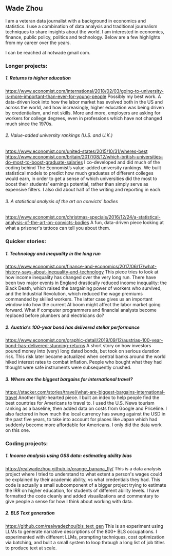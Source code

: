 ## Wade Zhou
I am a veteran data journalist with a background in economics and statistics. I use a combination of data analysis and traditional journalism techniques to share insights about the world. I am interested in economics, finance, public policy, politics and technology. Below are a few highlights from my career over the years.

I can be reached at notwade <at> gmail <dot> com.


### Longer projects:
##### 1. Returns to higher education
https://www.economist.com/international/2018/02/03/going-to-university-is-more-important-than-ever-for-young-people
Possibly my best work. A data-driven look into how the labor market has evolved both in the US and across the world, and how increasingly, higher education was being driven by credentialism, and not skills. More and more, employers are asking for workers for college degrees, even in professions which have not changed much since the 1970s.

###### 2. Value-added university rankings (U.S. and U.K.)
https://www.economist.com/united-states/2015/10/31/wheres-best
https://www.economist.com/britain/2017/08/12/which-british-universities-do-most-to-boost-graduate-salaries
I co-developed and did much of the coding behind The Economist’s value-added university rankings. We built statistical models to predict how much graduates of different colleges would earn, in order to get a sense of which universities did the most to boost their students’ earnings potential, rather than simply serve as expensive filters. I also did about half of the writing and reporting in each.

###### 3. A statistical analysis of the art on convicts’ bodies
https://www.economist.com/christmas-specials/2016/12/24/a-statistical-analysis-of-the-art-on-convicts-bodies
A fun, data-driven piece looking at what a prisoner's tattoos can tell you about them.


### Quicker stories:
##### 1. Technology and inequality in the long run
https://www.economist.com/finance-and-economics/2017/06/17/what-history-says-about-inequality-and-technology
This piece tries to look at how income inequality has changed over the very long run. There have been two major events in England drastically reduced income inequality: the Black Death, which raised the bargaining power of workers who survived, and the Industrial Revolution, which reduced the wage premiums commanded by skilled workers. The latter case gives us an important window into how the current AI boom might affect the labor market going forward. What if computer programmers and financial analysts become replaced before plumbers and electricians do?

##### 2. Austria's 100-year bond has delivered stellar performance
https://www.economist.com/graphic-detail/2019/09/12/austrias-100-year-bond-has-delivered-stunning-returns
A short story on how investors poured money into (very) long dated bonds, but took on serious duration risk. This risk later became actualized when central banks around the world hiked interest rates to combat inflation. People who bought what they had thought were safe instruments were subsequently crushed.

##### 3.	Where are the biggest bargains for international travel?
https://stacker.com/stories/travel/what-are-biggest-bargains-international-travel
Another light-hearted piece. I built an index to help people find the best countries for Americans to travel to. I used the U.S. News tourism ranking as a baseline, then added data on costs from Google and Priceline. I also factored in how much the local currency has swung against the USD in the past five years, to take into account for places like Japan which had suddenly become more affordable for Americans. I only did the data work on this one.


### Coding projects:
##### 1. Income analysis using GSS data: estimating ability bias
https://realwadezhou.github.io/orange_banana_fly/
This is a data analysis project where I tried to understand to what extent a person's wages could be explained by their academic ability, vs what credentials they had. This code is actually a small subcomponent of a bigger project trying to estimate the IRR on higher education, for students of different ability levels. I have formatted the code cleanly and added visualizations and commentary to give people a sense for how I think about working with data.

##### 2. BLS Text generation
https://github.com/realwadezhou/bls_text_gen
This is an experiment using LLMs to generate narrative descriptions of the 800+ BLS occupations. I experimented with different LLMs, prompting techniques, cost optimization via batching, and bulit a small system to loop through a long list of job titles to produce text at scale.
